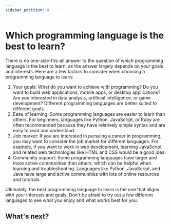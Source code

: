 ```yaml
---
sidebar_position: 4
---
```


# Which programming language is the best to learn?

There is no one-size-fits-all answer to the question of which programming language is the best to learn, as the answer largely depends on your goals and interests. Here are a few factors to consider when choosing a programming language to learn:

1. Your goals: What do you want to achieve with programming? Do you want to build web applications, mobile apps, or desktop applications? Are you interested in data analysis, artificial intelligence, or game development? Different programming languages are better suited to different goals.
2. Ease of learning: Some programming languages are easier to learn than others. For beginners, languages like Python, JavaScript, or Ruby are often recommended because they have relatively simple syntax and are easy to read and understand.
3. Job market: If you are interested in pursuing a career in programming, you may want to consider the job market for different languages. For example, if you want to work in web development, learning JavaScript and related web technologies like HTML and CSS would be a good idea.
4. Community support: Some programming languages have larger and more active communities than others, which can be helpful when learning and troubleshooting. Languages like Python, JavaScript, and Java have large and active communities with lots of online resources and tutorials.

Ultimately, the best programming language to learn is the one that aligns with your interests and goals. Don't be afraid to try out a few different languages to see what you enjoy and what works best for you.

## What's next?

